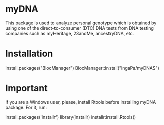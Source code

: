 # myDNA
This package is used to analyze personal genotype which is obtained by using one of the direct-to-consumer (DTC) DNA tests from DNA testing companies such as myHeritage, 23andMe, ancestryDNA, etc.

# Installation
install.packages("BiocManager")
BiocManager::install("IngaPa/myDNAS")


# Important

If you are a Windows user, please, install Rtools before installing myDNA package. 
For it, run:

install.packages('installr')
library(installr)
installr:install.Rtools()



